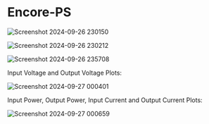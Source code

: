 
# Encore-PS
![Screenshot 2024-09-26 230150](https://github.com/user-attachments/assets/199261fb-5dfc-4043-bc21-caf4fc6e9161)

![Screenshot 2024-09-26 230212](https://github.com/user-attachments/assets/2a2ad41a-5170-45be-a367-4a5f5f5d3a48)

![Screenshot 2024-09-26 235708](https://github.com/user-attachments/assets/795f2d49-e06d-4e0a-91fd-55c23f78a1cf)

Input Voltage and Output Voltage Plots:

![Screenshot 2024-09-27 000401](https://github.com/user-attachments/assets/5cb77dc0-a023-4724-bf9d-0641216cdceb)

Input Power, Output Power, Input Current and Output Current Plots:

![Screenshot 2024-09-27 000659](https://github.com/user-attachments/assets/7e9c386d-ca1e-465f-9548-794d7b92f6f2)
